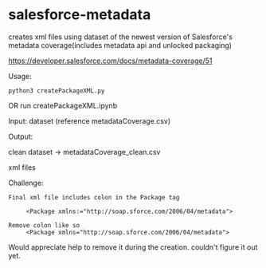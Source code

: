 # salesforce-metadata
creates xml files using dataset of the newest version of Salesforce's metadata coverage(includes metadata api and unlocked packaging)

https://developer.salesforce.com/docs/metadata-coverage/51

Usage:

    python3 createPackageXML.py
    
OR run createPackageXML.ipynb

Input: dataset (reference metadataCoverage.csv)

Output: 

clean dataset -> metadataCoverage_clean.csv

xml files


Challenge: 

    Final xml file includes colon in the Package tag 
        
         <Package xmlns:="http://soap.sforce.com/2006/04/metadata">
    
    Remove colon like so 
         <Package xmlns="http://soap.sforce.com/2006/04/metadata">

Would appreciate help to remove it during the creation. couldn't figure it out yet.

